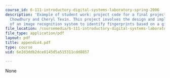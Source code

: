 ```yaml
---
course_id: 6-111-introductory-digital-systems-laboratory-spring-2006
description: 'Example of student work: project code for a final project by Bashira
  Chowdhury and Cheryl Texin. This project involves the design and implementation
  of an image recognition system to identify fingerprints based on a given database.'
file_location: /coursemedia/6-111-introductory-digital-systems-laboratory-spring-2006/6e2d3ddb2dce8145d5a515311cdd8857_appendix4.pdf
file_type: application/pdf
layout: pdf
title: appendix4.pdf
type: course
uid: 6e2d3ddb2dce8145d5a515311cdd8857

---
```

None